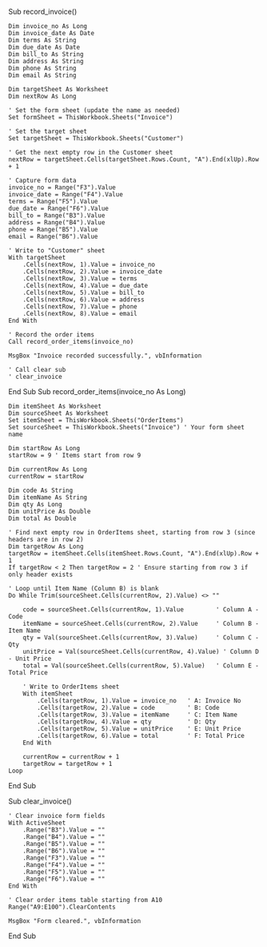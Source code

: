 Sub record_invoice()

    Dim invoice_no As Long
    Dim invoice_date As Date
    Dim terms As String
    Dim due_date As Date
    Dim bill_to As String
    Dim address As String
    Dim phone As String
    Dim email As String
    
    Dim targetSheet As Worksheet
    Dim nextRow As Long
    
    ' Set the form sheet (update the name as needed)
    Set formSheet = ThisWorkbook.Sheets("Invoice")
    
    ' Set the target sheet
    Set targetSheet = ThisWorkbook.Sheets("Customer")
    
    ' Get the next empty row in the Customer sheet
    nextRow = targetSheet.Cells(targetSheet.Rows.Count, "A").End(xlUp).Row + 1
    
    ' Capture form data
    invoice_no = Range("F3").Value
    invoice_date = Range("F4").Value
    terms = Range("F5").Value
    due_date = Range("F6").Value
    bill_to = Range("B3").Value
    address = Range("B4").Value
    phone = Range("B5").Value
    email = Range("B6").Value

    ' Write to "Customer" sheet
    With targetSheet
        .Cells(nextRow, 1).Value = invoice_no
        .Cells(nextRow, 2).Value = invoice_date
        .Cells(nextRow, 3).Value = terms
        .Cells(nextRow, 4).Value = due_date
        .Cells(nextRow, 5).Value = bill_to
        .Cells(nextRow, 6).Value = address
        .Cells(nextRow, 7).Value = phone
        .Cells(nextRow, 8).Value = email
    End With
    
    ' Record the order items
    Call record_order_items(invoice_no)

    MsgBox "Invoice recorded successfully.", vbInformation
    
    ' Call clear sub
    ' clear_invoice

End Sub
Sub record_order_items(invoice_no As Long)

    Dim itemSheet As Worksheet
    Dim sourceSheet As Worksheet
    Set itemSheet = ThisWorkbook.Sheets("OrderItems")
    Set sourceSheet = ThisWorkbook.Sheets("Invoice") ' Your form sheet name

    Dim startRow As Long
    startRow = 9 ' Items start from row 9
    
    Dim currentRow As Long
    currentRow = startRow
    
    Dim code As String
    Dim itemName As String
    Dim qty As Long
    Dim unitPrice As Double
    Dim total As Double
    
    ' Find next empty row in OrderItems sheet, starting from row 3 (since headers are in row 2)
    Dim targetRow As Long
    targetRow = itemSheet.Cells(itemSheet.Rows.Count, "A").End(xlUp).Row + 1
    If targetRow < 2 Then targetRow = 2 ' Ensure starting from row 3 if only header exists

    ' Loop until Item Name (Column B) is blank
    Do While Trim(sourceSheet.Cells(currentRow, 2).Value) <> ""

        code = sourceSheet.Cells(currentRow, 1).Value         ' Column A - Code
        itemName = sourceSheet.Cells(currentRow, 2).Value     ' Column B - Item Name
        qty = Val(sourceSheet.Cells(currentRow, 3).Value)     ' Column C - Qty
        unitPrice = Val(sourceSheet.Cells(currentRow, 4).Value) ' Column D - Unit Price
        total = Val(sourceSheet.Cells(currentRow, 5).Value)   ' Column E - Total Price

        ' Write to OrderItems sheet
        With itemSheet
            .Cells(targetRow, 1).Value = invoice_no   ' A: Invoice No
            .Cells(targetRow, 2).Value = code         ' B: Code
            .Cells(targetRow, 3).Value = itemName     ' C: Item Name
            .Cells(targetRow, 4).Value = qty          ' D: Qty
            .Cells(targetRow, 5).Value = unitPrice    ' E: Unit Price
            .Cells(targetRow, 6).Value = total        ' F: Total Price
        End With

        currentRow = currentRow + 1
        targetRow = targetRow + 1
    Loop

End Sub


Sub clear_invoice()

    ' Clear invoice form fields
    With ActiveSheet
        .Range("B3").Value = ""
        .Range("B4").Value = ""
        .Range("B5").Value = ""
        .Range("B6").Value = ""
        .Range("F3").Value = ""
        .Range("F4").Value = ""
        .Range("F5").Value = ""
        .Range("F6").Value = ""
    End With
    
    ' Clear order items table starting from A10
    Range("A9:E100").ClearContents

    MsgBox "Form cleared.", vbInformation

End Sub
